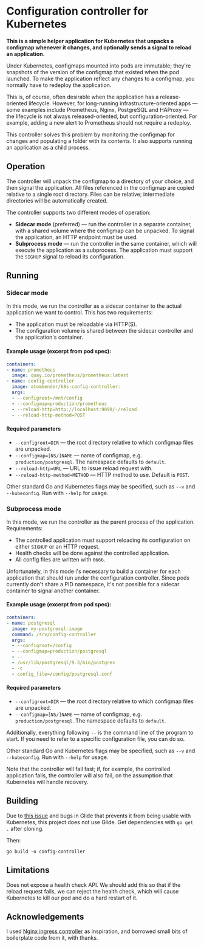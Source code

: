 # Configuration controller for Kubernetes

**This is a simple helper application for Kubernetes that unpacks a configmap whenever it changes, and optionally sends a signal to reload an application**.

Under Kubernetes, configmaps mounted into pods are immutable; they're snapshots of the version of the configmap that existed when the pod launched. To make the application reflect any changes to a configmap, you normally have to redeploy the application.

This is, of course, often desirable when the application has a release-oriented lifecycle. However, for long-running infrastructure-oriented apps — some examples include Prometheus, Nginx, PostgreSQL and HAProxy — the lifecycle is not always released-oriented, but configuration-oriented. For example, adding a new alert to Prometheus should not require a redeploy.

This controller solves this problem by monitoring the configmap for changes and populating a folder with its contents. It also supports running an application as a child process.

## Operation

The controller will unpack the configmap to a directory of your choice, and then signal the application. All files referenced in the configmap are copied relative to a single root directory. Files can be relative; intermediate directories will be automatically created.

The controller supports two different modes of operation:

* **Sidecar mode** (preferred) — run the controller in a separate container, with a shared volume where the configmap can be unpacked. To signal the application, an HTTP endpoint must be used.
* **Subprocess mode** — run the controller in the same container, which will execute the application as a subprocess. The application must support the `SIGHUP` signal to reload its configuration.

## Running

### Sidecar mode

In this mode, we run the controller as a sidecar container to the actual application we want to control. This has two requirements:

* The application must be reloadable via HTTP(S).
* The configuration volume is shared between the sidecar controller and the application's container.

#### Example usage (excerpt from pod spec):

```yaml
containers:
- name: prometheus
  image: quay.io/prometheus/prometheus:latest
- name: config-controller
  image: atombender/k8s-config-controller:
  args:
  - --configroot=/mnt/config
  - --configmap=production/prometheus
  - --reload-http=http://localhost:9090/-/reload
  - --reload-http-method=POST
```

#### Required parameters

* `--configroot=DIR` — the root directory relative to which configmap files are unpacked.
* `--configmap=[NS/]NAME` — name of configmap, e.g. `production/postgresql`. The namespace defaults to `default`.
* `--reload-http=URL` — URL to issue reload request with.
* `--reload-http-method=METHOD` — HTTP method to use. Default is `POST`.

Other standard Go and Kubernetes flags may be specified, such as `--v` and `--kubeconfig`. Run with `--help` for usage.

### Subprocess mode

In this mode, we run the controller as the parent process of the application. Requirements:

* The controlled application must support reloading its configuration on either `SIGHUP` or an HTTP request.
* Health checks will be done against the controlled application.
* All config files are written with `0666`.

Unfortunately, in this mode i's necessary to build a container for each application that should run under the configuration controller. Since pods currently don't share a PID namespace, it's not possible for a sidecar container to signal another container.

#### Example usage (excerpt from pod spec):

```yaml
containers:
- name: postgresql
  image: my-postgresql-image
  command: /srv/config-controller
  args:
  - --configroot=/config
  - --configmap=production/postgresql
  - --
  - /usr/lib/postgresql/9.3/bin/postgres
  - -c
  - config_file=/config/postgresql.conf
```

#### Required parameters

* `--configroot=DIR` — the root directory relative to which configmap files are unpacked.
* `--configmap=[NS/]NAME` — name of configmap, e.g. `production/postgresql`. The namespace defaults to `default`.

Additionally, everything following `--` is the command line of the program to start. If you need to refer to a specific configuration file, you can do so.

Other standard Go and Kubernetes flags may be specified, such as `--v` and `--kubeconfig`. Run with `--help` for usage.

Note that the controller will fail fast; if, for example, the controlled application fails, the controller will also fail, on the assumption that Kubernetes will handle recovery.

## Building

Due to [this issue](https://github.com/kubernetes/kubernetes/issues/25572) and bugs in Glide that prevents it from being usable with Kubernetes, this project does not use Glide. Get dependencies with `go get .` after cloning.

Then:

```shell
go build -o config-controller
```

## Limitations

Does not expose a health check API. We should add this so that if the reload request fails, we can reject the health check, which will cause Kubernetes to kill our pod and do a hard restart of it.

## Acknowledgements

I used [Nginx ingress controller](https://github.com/kubernetes/contrib/tree/master/ingress/controllers/nginx) as inspiration, and borrowed small bits of boilerplate code from it, with thanks.
